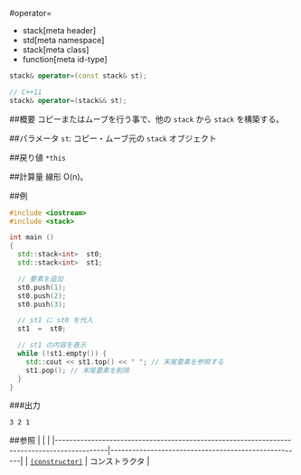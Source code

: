 #operator=
* stack[meta header]
* std[meta namespace]
* stack[meta class]
* function[meta id-type]

```cpp
stack& operator=(const stack& st);

// C++11
stack& operator=(stack&& st);
```

##概要
コピーまたはムーブを行う事で、他の `stack` から `stack` を構築する。


##パラメータ
`st`: コピー・ムーブ元の `stack` オブジェクト


##戻り値
`*this`


##計算量
線形 O(n)。


##例
```cpp
#include <iostream>
#include <stack>

int main ()
{
  std::stack<int>  st0;
  std::stack<int>  st1;

  // 要素を追加
  st0.push(1);
  st0.push(2);
  st0.push(3);

  // st1 に st0 を代入
  st1  =  st0;

  // st1 の内容を表示
  while (!st1.empty()) {
    std::cout << st1.top() << " "; // 末尾要素を参照する
    st1.pop(); // 末尾要素を削除
  }
}
```

###出力
```
3 2 1 
```

##参照
| | |
|--------------------------------------------------------------------------------------------|-----------------------------------------------------|
| [`(constructor)`](./op_constructor.md) | コンストラクタ |


